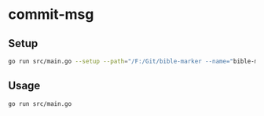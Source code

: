 # commit-msg
 

 ## Setup
 ```bash
go run src/main.go --setup --path="/F:/Git/bible-marker --name="bible-marker" --api-key="your-grok-api-key"
```

## Usage

```bash
go run src/main.go
```